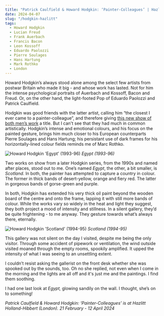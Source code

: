 ```yaml
---
title: "Patrick Caulfield & Howard Hodgkin: ‘Painter-Colleagues’ | Hazlitt Holland-Hibbert"
date: 2024-04-07
slug: "/hodgkin-hazlitt"
tags:
  - Howard Hodgkin
  - Lucian Freud
  - Frank Auerbach
  - Francis Bacon
  - Leon Kossoff
  - Eduardo Paolozzi
  - Pierre Soulages
  - Hans Hartung
  - Mark Rothko
  - London
---
```


Howard Hodgkin’s always stood alone among the select few artists from postwar Britain who made it big - and whose work has lasted. Not for him the intense psychological portraits of Auerbach and Kossoff, Bacon and Freud. Or, on the other hand, the light-footed Pop of Eduardo Paolozzi and Patrick Caulfield.

Hodgkin was good friends with the latter artist, calling him “the closest I ever came to a painter-colleague”, and therefore giving [this new show of both men’s work](https://hh-h.com/exhibitions/33/#) a title. But I can't see that they had much in common artistically. Hodgkin’s intense and emotional colours, and his focus on the painted gesture, brings him much closer to his European counterparts Pierre Soulages and Hans Hartung; his persistant use of dark frames for his horizontally-lined colour fields reminds me of Marc Rothko.

![Howard Hodgkin 'Egypt' (1993-96)](/hodgkin-hazlitt-1.jpeg)
_Egypt (1993-96)_

Two works on show from a later Hodgkin series, from the 1990s and named after places, stood out to me. One’s named _Egypt_, the other, a bit smaller, is _Scotland_. In both, the painter has attempted to capture a country in colour. The former in thick bands of desert-yellow, orange and fiery red. The latter in gorgeous bands of gorse-green and purple.

In both, Hodgkin has extended his very thick oil paint beyond the wooden board of the centre and onto the frame, lapping it with still more bands of colour. While the works vary so widely in the heat and light they suggest, they both project a mood of intensity and stillness. In a silent gallery, they’d be quite frightening - to me anyway. They gesture towards what’s always there, eternally.

![Howard Hodgkin 'Scotland' (1994-95)](/hodgkin-hazlitt-2.jpeg)
_Scotland (1994-95)_

This gallery was not silent on the day I visited, despite me being the only visitor. Through some accident of pipework or ventilation, the wind outside visited moaned through the empty rooms, spookily amplified. It upped the intensity of what I was seeing to an unsettling extent.

I couldn’t resist asking the gallerist on the front desk whether she was spooked out by the sounds, too. Oh no she replied, not even when I come in the morning and the lights are all off and it's just me and the paintings. I find them soothing.

I had one last look at _Egypt,_ glowing sandily on the wall. I thought, she’s on to something!

_Patrick Caulfield & Howard Hodgkin: ‘Painter-Colleagues’ is at Hazlitt Holland-Hibbert (London). 21 February - 12 April 2024_
